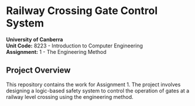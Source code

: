 # Railway Crossing Gate Control System

**University of Canberra**  
**Unit Code:** 8223 - Introduction to Computer Engineering  
**Assignment:** 1 - The Engineering Method

## Project Overview
This repository contains the work for Assignment 1. The project involves designing a logic-based safety system to control the operation of gates at a railway level crossing using the engineering method.
